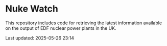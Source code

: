 # Nuke Watch

This repository includes code for retrieving the latest information available on the output of EDF nuclear power plants in the UK.

Last updated: 2025-05-26 23:14